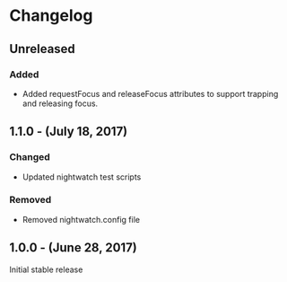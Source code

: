 Changelog
=========

Unreleased
----------
### Added
* Added requestFocus and releaseFocus attributes to support trapping and releasing focus.

1.1.0 - (July 18, 2017)
------------------
### Changed
* Updated nightwatch test scripts

### Removed
* Removed nightwatch.config file

1.0.0 - (June 28, 2017)
------------------
Initial stable release
